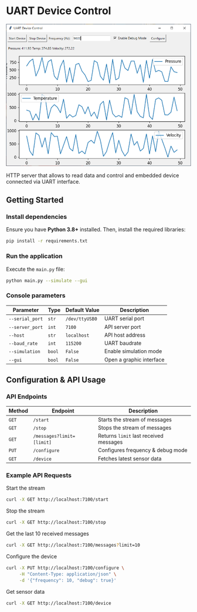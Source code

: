 # UART Device Control

![System Architecture](static/window.png)

HTTP server that allows to read data and control and embedded device connected via UART interface.

## Getting Started  

### Install dependencies  
Ensure you have **Python 3.8+** installed. Then, install the required libraries:  
```bash
pip install -r requirements.txt
```

### Run the application  
Execute the `main.py` file:  
```bash
python main.py --simulate --gui
```

### Console parameters
| Parameter         | Type     | Default Value  | Description |
|------------------|---------|---------------|-------------|
| `--serial_port`  | `str`   | `/dev/ttyUSB0` | UART serial port |
| `--server_port`  | `int`   | `7100`        | API server port |
| `--host`         | `str`   | `localhost`   | API host address |
| `--baud_rate`    | `int`   | `115200`      | UART baudrate |
| `--simulation`   | `bool`  | `False`       | Enable simulation mode |
| `--gui`          | `bool`  | `False`       | Open a graphic interface |


## Configuration & API Usage  

### API Endpoints  

| Method | Endpoint         | Description |
|--------|-----------------|-------------|
| `GET`  | `/start`        | Starts the stream of messages |
| `GET`  | `/stop`         | Stops the stream of messages |
| `GET`  | `/messages?limit=[limit]` | Returns `limit` last received messages
| `PUT`  | `/configure`    | Configures frequency & debug mode |
| `GET`  | `/device`       | Fetches latest sensor data |

### Example API Requests  

Start the stream 
```bash
curl -X GET http://localhost:7100/start
```

Stop the stream 
```bash
curl -X GET http://localhost:7100/stop
```

Get the last 10 received messages
```bash
curl -X GET http://localhost:7100/messages?limit=10
```

Configure the device  
```bash
curl -X PUT http://localhost:7100/configure \
     -H "Content-Type: application/json" \
     -d '{"frequency": 10, "debug": true}'
```

Get sensor data  
```bash
curl -X GET http://localhost:7100/device
```
